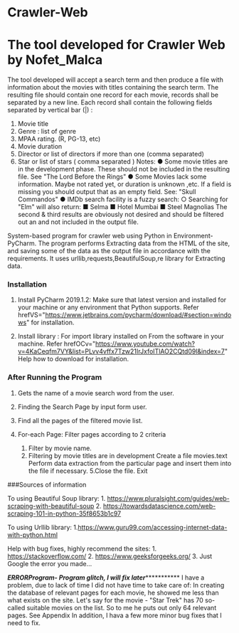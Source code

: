 # Crawler-Web
 The tool developed for Crawler Web by Nofet_Malca 
===================
The tool developed will accept a search term and then produce a file with information about the
movies with titles containing the search term.
The resulting file should contain one record for each movie, records shall be separated by a
new line.
Each record shall contain the following fields separated by vertical bar (|) :
1. Movie title
2. Genre : list of genre
3. MPAA rating. (R, PG-13, etc)
4. Movie duration
5. Director or list of directors if more than one (comma separated)
6. Star or list of stars ( comma separated )
Notes:
● Some movie titles are in the development phase. These should not be included in the
resulting file. See "The Lord Before the Rings"
● Some Movies lack some information. Maybe not rated yet, or duration is unknown ,etc. If
a field is missing you should output that as an empty field. See: "Skull Commandos"
● IMDb search facility is a fuzzy search:
       ○ Searching for "Elm" will also return:
            ■ Selma
            ■ Hotel Mumbai
            ■ Steel Magnolias
        The second & third results are obviously not desired and should be filtered out an
        and not included in the output file.

System-based program for crawler web using Python in Environment- PyCharm. 
The program performs Extracting data from the HTML of the site,
and saving some of the data as the output file in accordance with the requirements.
It uses urllib,requests,BeautifulSoup,re library for Extracting data.

### Installation

1. Install PyCharm 2019.1.2:
Make sure that latest version and installed for your machine or any environment that Python supports.
Refer hrefVS="https://www.jetbrains.com/pycharm/download/#section=windows" for installation. 

2. Install library : 
For import library installed on From the software in your machine.
Refer hrefOCv="https://www.youtube.com/watch?v=4KaCeqfm7VY&list=PLvv4vffx7Tzw21IrJxfoITlAO2CQtd09l&index=7"
Help how to download for installation.
 
### After Running the Program

1. Gets the name of a movie search word from the user. 
  
2. Finding the Search Page by input form user.

3. Find all the pages of the filtered movie list.

4. For-each Page:
    Filter pages according to 2 criteria
      1.  Filter by movie name.
	  2. Filtering by movie titles are in development
	Create a file movies.text
	Perform data extraction from the particular page
	and insert them into the file if necessary.
5.Close the file.
Exit

###Sources of information

To using Beautiful Soup library:
1.
https://www.pluralsight.com/guides/web-scraping-with-beautiful-soup
2.
https://towardsdatascience.com/web-scraping-101-in-python-35f8653b1c97


To using Urllib library:
1.https://www.guru99.com/accessing-internet-data-with-python.html



Help with bug fixes, highly recommend the sites:
1.
https://stackoverflow.com/
2.
https://www.geeksforgeeks.org/
3.
Just Google the error you made...

*********ERRORProgram- Program glitch, I will fix later********************
I have a problem, due to lack of time I did not have time to take care of:
In creating the database of relevant pages for each movie, he showed me less than what exists on the site.
Let's say for the movie - "Star Trek" has 70 so-called suitable movies on the list.
So to me he puts out only 64 relevant pages.
See Appendix
In addition, I hava a few more minor bug fixes that I need to fix.
